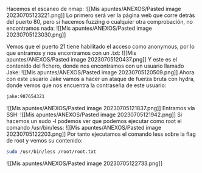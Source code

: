 Hacemos el escaneo de nmap:
![[Mis apuntes/ANEXOS/Pasted image 20230705123221.png]]
Lo primero será ver la página web que corre detrás del puerto 80, pero si hacemos fuzzing o cualquier otra comprobación, no encontramos nada:
![[Mis apuntes/ANEXOS/Pasted image 20230705123030.png]]

Vemos que el puerto 21 tiene habilitado el acceso como anonymous, por lo que entramos y nos encontramos con un .txt:
![[Mis apuntes/ANEXOS/Pasted image 20230705120437.png]]
Y este es el contenido del fichero, donde nos encontramos con un usuario llamado Jake:
![[Mis apuntes/ANEXOS/Pasted image 20230705120509.png]]
Ahora con este usuario Jake vamos a hacer un ataque de fuerza bruta con hydra, donde vemos que nos encuentra la contraseña de este usuario:
```bash
jake:987654321
```
![[Mis apuntes/ANEXOS/Pasted image 20230705121837.png]]
Entramos vía SSH:
![[Mis apuntes/ANEXOS/Pasted image 20230705121942.png]]
Si hacemos un sudo -l podemos ver que podemos ejecutar como root el comando /usr/bin/less:
![[Mis apuntes/ANEXOS/Pasted image 20230705122203.png]]
Por tanto ejecutamos el comando less sobre la flag de root y vemos su contenido:
```bash
sudo /usr/bin/less /root/root.txt
```
![[Mis apuntes/ANEXOS/Pasted image 20230705122733.png]]